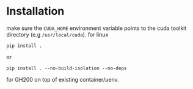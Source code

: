 # Installation

make sure the `CUDA_HOME` environment variable points to the cuda toolkit directory (e.g `/usr/local/cuda`).
for linux

```pip install .```

or

```pip install . --no-build-isolation --no-deps```

for GH200 on top of existing container/uenv.
